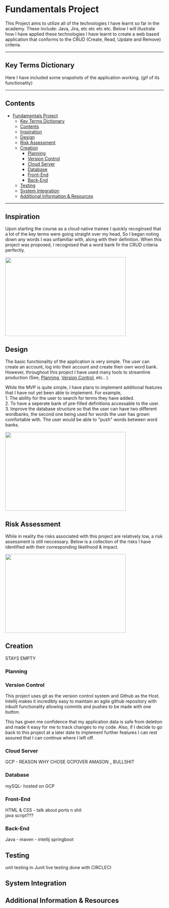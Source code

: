 # Fundamentals Project
This Project aims to utilize all of the technologies I have learnt so far in the academy. These include: Java, Jira, etc etc etc etc. Below I will illustrate how I have applied these technologies I have learnt to create a web based application that conforms to the CRUD (Create, Read, Update and Remove) criteria. 


---
## Key Terms Dictionary

Here I have included some snapshots of the application working. 
(gif of its functionality)




---
## Contents
- [Fundamentals Project](#fundamentals-project)
  - [Key Terms Dictionary](#key-terms-dictionary)
  - [Contents](#contents)
  - [Inspiration](#inspiration)
  - [Design](#design)
  - [Risk Assessment](#risk-assessment)
  - [Creation](#creation)
    - [Planning](#planning)
    - [Version Control](#version-control)
    - [Cloud Server](#cloud-server)
    - [Database](#database)
    - [Front-End](#front-end)
    - [Back-End](#back-end)
  - [Testing](#testing)
  - [System Integration](#system-integration)
  - [Additional Information & Resources](#additional-information--resources)

  
 ----
 ## Inspiration
 Upon starting the course as a cloud native trainee I quickly recoginsed that a lot of the key terms were going straight over my head, So I began noting down any words I was unfamiliar with, along with their definition. When this project was proposed, I recognised that a word bank fir the CRUD criteria perfectly. 

<p align="left">
  <img width="383" height="250" src="https://i.imgur.com/rFfg6L6.png">
</p>


 


## Design
The basic functionality of the application is very simple. The user can create an account, log into their account and create their own word bank. However, throughout this project I have used many tools to streamline production (See, [Planning](#planning), [Version Control](#Version-Control), etc.. ). 

While the MVP is quite simple, I have plans to implement additional features that I have not yet been able to implement. For example, <br> 1. The ability for the user to search for terms they have added.<br> 2. To have a seperate bank of pre-filled definitions accessable to the user.<br> 3. Improve the database structure so that the user can have two different wordbanks, the second one being used for words the user has grown comfortable with. The user would be able to "push" words between word banks. 
<p align="left">
  <img width="383" height="250" src="https://i.imgur.com/LcHQjx4.png">
</p>

## Risk Assessment
While in reality the risks associated with this project are relatively low, a risk assessment is still neccessary. Below is a collection of the risks I have identified with their corresponding likelihood & impact.

<p align="left">
  <img width="383" height="250" src="https://www.austinpetsalive.org/assets/placeholder/cat-placeholder-tall.svg">
</p>

## Creation

STAYS EMPTY

### Planning

### Version Control
This project uses git as the version control system and Github as the Host. Intellij makes it incredibly easy to maintain an agile github repository with inbuilt functionality allowing commits and pushes to be made with one button. 

This has given me confidence that my application data is safe from deletion and made it easy for me to track changes to my code. Also, if I decide to go back to this project at a later date to implement further features I can rest assured that I can continue where I left off. 

### Cloud Server
GCP - REASON WHY CHOSE GCPOVER AMASON _ BULLSHIT

### Database
mySQL- hosted on GCP

### Front-End
HTML & CSS - talk about ports n shit <br>
java script???

### Back-End
Java - maven - intellij
springboot

## Testing
unit testing in Junit 
live testing done with CIRCLECI


## System Integration


## Additional Information & Resources









